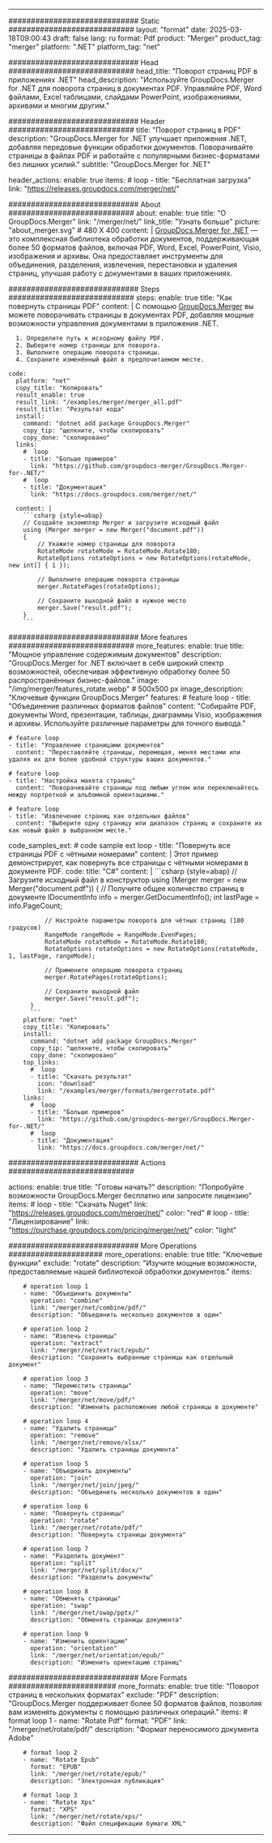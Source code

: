 
---
############################# Static ############################
layout: "format"
date:  2025-03-18T09:00:43
draft: false
lang: ru
format: Pdf
product: "Merger"
product_tag: "merger"
platform: ".NET"
platform_tag: "net"

############################# Head ############################
head_title: "Поворот страниц PDF в приложениях .NET"
head_description: "Используйте GroupDocs.Merger for .NET для поворота страниц в документах PDF. Управляйте PDF, Word файлами, Excel таблицами, слайдами PowerPoint, изображениями, архивами и многим другим."

############################# Header ############################
title: "Поворот страниц в PDF" 
description: "GroupDocs.Merger for .NET улучшает приложения .NET, добавляя передовые функции обработки документов. Поворачивайте страницы в файлах PDF и работайте с популярными бизнес-форматами без лишних усилий."
subtitle: "GroupDocs.Merger for .NET" 

header_actions:
  enable: true
  items:
    #  loop
    - title: "Бесплатная загрузка"
      link: "https://releases.groupdocs.com/merger/net/"
      
############################# About ############################
about:
    enable: true
    title: "О GroupDocs.Merger"
    link: "/merger/net/"
    link_title: "Узнать больше"
    picture: "about_merger.svg" # 480 X 400
    content: |
       [GroupDocs.Merger for .NET](/merger/net/) — это комплексная библиотека обработки документов, поддерживающая более 50 форматов файлов, включая PDF, Word, Excel, PowerPoint, Visio, изображения и архивы. Она предоставляет инструменты для объединения, разделения, извлечения, перестановки и удаления страниц, улучшая работу с документами в ваших приложениях.

############################# Steps ############################
steps:
    enable: true
    title: "Как повернуть страницы PDF"
    content: |
      С помощью [GroupDocs.Merger](/merger/net/) вы можете поворачивать страницы в документах PDF, добавляя мощные возможности управления документами в приложения .NET.
      
      1. Определите путь к исходному файлу PDF.
      2. Выберите номер страницы для поворота.
      3. Выполните операцию поворота страницы.
      4. Сохраните изменённый файл в предпочитаемом месте.
   
    code:
      platform: "net"
      copy_title: "Копировать"
      result_enable: true
      result_link: "/examples/merger/merger_all.pdf"
      result_title: "Результат кода"
      install:
        command: "dotnet add package GroupDocs.Merger"
        copy_tip: "щелкните, чтобы скопировать"
        copy_done: "скопировано"
      links:
        #  loop
        - title: "Больше примеров"
          link: "https://github.com/groupdocs-merger/GroupDocs.Merger-for-.NET/"
        #  loop
        - title: "Документация"
          link: "https://docs.groupdocs.com/merger/net/"
          
      content: |
        ```csharp {style=abap}
        // Создайте экземпляр Merger и загрузите исходный файл
        using (Merger merger = new Merger("document.pdf"))
        {
            // Укажите номер страницы для поворота
            RotateMode rotateMode = RotateMode.Rotate180;
            RotateOptions rotateOptions = new RotateOptions(rotateMode, new int[] { 1 });

            // Выполните операцию поворота страницы
            merger.RotatePages(rotateOptions);

            // Сохраните выходной файл в нужное место
            merger.Save("result.pdf");
        }
        ```            

############################# More features ############################
more_features:
  enable: true
  title: "Мощное управление содержимым документов"
  description: "GroupDocs.Merger for .NET включает в себя широкий спектр возможностей, обеспечивая эффективную обработку более 50 распространённых бизнес-файлов."
  image: "/img/merger/features_rotate.webp" # 500x500 px
  image_description: "Ключевые функции GroupDocs.Merger"
  features:
    # feature loop
    - title: "Объединение различных форматов файлов"
      content: "Собирайте PDF, документы Word, презентации, таблицы, диаграммы Visio, изображения и архивы. Используйте различные параметры для точного вывода."

    # feature loop
    - title: "Управление страницами документов"
      content: "Переставляйте страницы, перемещая, меняя местами или удаляя их для более удобной структуры ваших документов."

    # feature loop
    - title: "Настройка макета страниц"
      content: "Поворачивайте страницы под любым углом или переключайтесь между портретной и альбомной ориентациями."

    # feature loop
    - title: "Извлечение страниц как отдельных файлов"
      content: "Выберите одну страницу или диапазон страниц и сохраните их как новый файл в выбранном месте."
      
  code_samples_ext:
    # code sample ext loop
    - title: "Повернуть все страницы PDF с чётными номерами"
      content: |
        Этот пример демонстрирует, как повернуть все страницы с чётными номерами в документе PDF.
      code:
        title: "C#"
        content: |
          ```csharp {style=abap}
          // Загрузите исходный файл в конструктор
          using (Merger merger = new Merger("document.pdf"))
          {
              // Получите общее количество страниц в документе
              IDocumentInfo info = merger.GetDocumentInfo();
              int lastPage = info.PageCount;

              // Настройте параметры поворота для чётных страниц (180 градусов)
              RangeMode rangeMode = RangeMode.EvenPages;
              RotateMode rotateMode = RotateMode.Rotate180;
              RotateOptions rotateOptions = new RotateOptions(rotateMode, 1, lastPage, rangeMode);
          
              // Примените операцию поворота страниц
              merger.RotatePages(rotateOptions);

              // Сохраните выходной файл
              merger.Save("result.pdf");
          }
          ```
        platform: "net"
        copy_title: "Копировать"
        install:
          command: "dotnet add package GroupDocs.Merger"
          copy_tip: "щелкните, чтобы скопировать"
          copy_done: "скопировано"
        top_links:
          #  loop
          - title: "Скачать результат"
            icon: "download"
            link: "/examples/merger/formats/mergerrotate.pdf"
        links:
          #  loop
          - title: "Больше примеров"
            link: "https://github.com/groupdocs-merger/GroupDocs.Merger-for-.NET/"
          #  loop
          - title: "Документация"
            link: "https://docs.groupdocs.com/merger/net/"
            

            


############################# Actions ############################

actions:
  enable: true
  title: "Готовы начать?"
  description: "Попробуйте возможности GroupDocs.Merger бесплатно или запросите лицензию"
  items:
    #  loop
    - title: "Скачать Nuget"
      link: "https://releases.groupdocs.com/merger/net/"
      color: "red"
        #  loop
    - title: "Лицензирование"
      link: "https://purchase.groupdocs.com/pricing/merger/net/"
      color: "light"


############################# More Operations #####################
more_operations:
    enable: true
    title: "Ключевые функции"
    exclude: "rotate"
    description: "Изучите мощные возможности, предоставляемые нашей библиотекой обработки документов."
    items: 
          
        # operation loop 1
        - name: "Объединить документы"
          operation: "combine"
          link: "/merger/net/combine/pdf/"
          description: "Объединить несколько документов в один"

        # operation loop 2
        - name: "Извлечь страницы"
          operation: "extract"
          link: "/merger/net/extract/epub/"
          description: "Сохранить выбранные страницы как отдельный документ"

        # operation loop 3
        - name: "Переместить страницы"
          operation: "move"
          link: "/merger/net/move/pdf/"
          description: "Изменить расположение любой страницы в документе"

        # operation loop 4
        - name: "Удалить страницы"
          operation: "remove"
          link: "/merger/net/remove/xlsx/"
          description: "Удалить страницы документа"

        # operation loop 5
        - name: "Объединить документы"
          operation: "join"
          link: "/merger/net/join/jpeg/"
          description: "Объединить несколько документов в один"

        # operation loop 6
        - name: "Повернуть страницы"
          operation: "rotate"
          link: "/merger/net/rotate/pdf/"
          description: "Повернуть страницы документа"

        # operation loop 7
        - name: "Разделить документ"
          operation: "split"
          link: "/merger/net/split/docx/"
          description: "Разделить документы"

        # operation loop 8
        - name: "Обменять страницы"
          operation: "swap"
          link: "/merger/net/swap/pptx/"
          description: "Обменять страницы документа"

        # operation loop 9
        - name: "Изменить ориентацию"
          operation: "orientation"
          link: "/merger/net/orientation/epub/"
          description: "Изменить ориентацию страниц"
          
        
          
############################# More Formats ########################
more_formats:
    enable: true
    title: "Поворот страниц в нескольких форматах"
    exclude: "PDF"
    description: "GroupDocs.Merger поддерживает более 50 форматов файлов, позволяя вам изменять документы с помощью различных операций."
    items: 
        # format loop 1
        - name: "Rotate Pdf"
          format: "PDF"
          link: "/merger/net/rotate/pdf/"
          description: "Формат переносимого документа Adobe"

        # format loop 2
        - name: "Rotate Epub"
          format: "EPUB"
          link: "/merger/net/rotate/epub/"
          description: "Электронная публикация"

        # format loop 3
        - name: "Rotate Xps"
          format: "XPS"
          link: "/merger/net/rotate/xps/"
          description: "Файл спецификации бумаги XML"


---